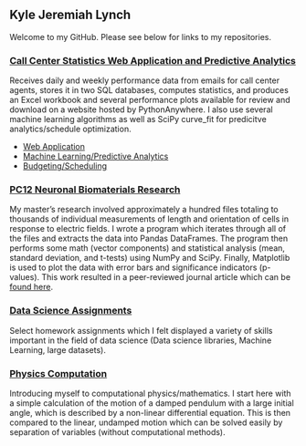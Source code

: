 ## Kyle Jeremiah Lynch

Welcome to my GitHub. Please see below for links to my repositories.

### [Call Center Statistics Web Application and Predictive Analytics](https://kylejlynch.github.io/UMRF/)
Receives daily and weekly performance data from emails for call center agents, stores it in two SQL databases, computes statistics, and produces an Excel workbook and several performance plots available for review and download on a website hosted by PythonAnywhere. I also use several machine learning algorithms as well as SciPy curve_fit for predicitve analytics/schedule optimization.
* [Web Application](https://github.com/kylejlynch/UMRF/blob/master/README.md#umrf-ventures-agent-data-and-statistics-web-application)
* [Machine Learning/Predictive Analytics](https://github.com/kylejlynch/UMRF/blob/master/README.md#machine-learning-and-predictive-analytics)
* [Budgeting/Scheduling](https://github.com/kylejlynch/UMRF/blob/master/README.md#budgeting-and-scheduling)

### [PC12 Neuronal Biomaterials Research](https://kylejlynch.github.io/PC12/)
My master’s research involved approximately a hundred files totaling to thousands of individual measurements of length and orientation of cells in response to electric fields. I wrote a program which iterates through all of the files and extracts the data into Pandas DataFrames. The program then performs some math (vector components) and statistical analysis (mean, standard deviation, and t-tests) using NumPy and SciPy. Finally, Matplotlib is used to plot the data with error bars and significance indicators (p-values). This work resulted in a peer-reviewed journal article which can be [found here](http://www.mdpi.com/2079-4983/9/2/30/htm).

### [Data Science Assignments](https://kylejlynch.github.io/Assignments/)
Select homework assignments which I felt displayed a variety of skills important in the field of data science (Data science libraries, Machine Learning, large datasets).

### [Physics Computation](https://nbviewer.jupyter.org/github/kylejlynch/Physics/blob/master/Motion%20of%20a%20Pendulum.ipynb)  
Introducing myself to computational physics/mathematics. I start here with a simple calculation of the motion of a damped pendulum with a large initial angle, which is described by a non-linear differential equation. This is then compared to the linear, undamped motion which can be solved easily by separation of variables (without computational methods).
